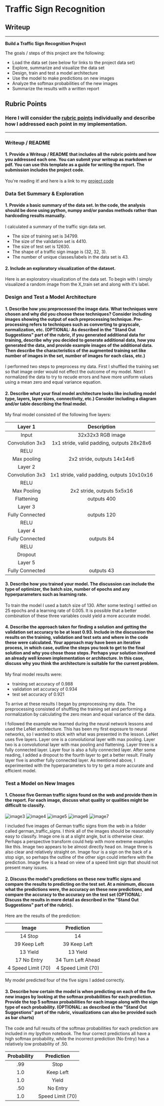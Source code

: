 # **Traffic Sign Recognition** 

## Writeup

---

**Build a Traffic Sign Recognition Project**

The goals / steps of this project are the following:
* Load the data set (see below for links to the project data set)
* Explore, summarize and visualize the data set
* Design, train and test a model architecture
* Use the model to make predictions on new images
* Analyze the softmax probabilities of the new images
* Summarize the results with a written report


[//]: # (Image References)

[image1]: ./examples/visualization.jpg "Visualization"
[image2]: ./examples/grayscale.jpg "Grayscaling"
[image3]: ./german_traffic_signs/image_1.jpg "Traffic Sign 1"
[image4]: ./german_traffic_signs/image_2.jpg "Traffic Sign 2"
[image5]: ./german_traffic_signs/image_3.jpg "Traffic Sign 3"
[image6]: ./german_traffic_signs/image_4.jpg "Traffic Sign 4"
[image7]: ./german_traffic_signs/image_5.jpg "Traffic Sign 5"
[image8]: ./examples/placeholder.png "Traffic Sign 5"

## Rubric Points
### Here I will consider the [rubric points](https://review.udacity.com/#!/rubrics/481/view) individually and describe how I addressed each point in my implementation.  

---
### Writeup / README

#### 1. Provide a Writeup / README that includes all the rubric points and how you addressed each one. You can submit your writeup as markdown or pdf. You can use this template as a guide for writing the report. The submission includes the project code.

You're reading it! and here is a link to my [project code](https://github.com/mckit/carnd_traffic_sign_classifier/blob/master/Traffic_Sign_Classifier.ipynb)

### Data Set Summary & Exploration

#### 1. Provide a basic summary of the data set. In the code, the analysis should be done using python, numpy and/or pandas methods rather than hardcoding results manually.

I calculated a summary of the traffic sign data set. 

* The size of training set is 34799. 
* The size of the validation set is 4410.
* The size of test set is 12630.
* The shape of a traffic sign image is (32, 32, 3).
* The number of unique classes/labels in the data set is 43. 

#### 2. Include an exploratory visualization of the dataset.

Here is an exploratory visualization of the data set. To begin with I simply visualized a random image from the X_train set and along with it's label. 

### Design and Test a Model Architecture

#### 1. Describe how you preprocessed the image data. What techniques were chosen and why did you choose these techniques? Consider including images showing the output of each preprocessing technique. Pre-processing refers to techniques such as converting to grayscale, normalization, etc. (OPTIONAL: As described in the "Stand Out Suggestions" part of the rubric, if you generated additional data for training, describe why you decided to generate additional data, how you generated the data, and provide example images of the additional data. Then describe the characteristics of the augmented training set like number of images in the set, number of images for each class, etc.)

I performed two steps to preprocess my data. First I shuffled the training set so that image order would not effect the outcome of my model. Next I normalized the data to try to recude errors and have more uniform values using a mean zero and equal variance equation. 

#### 2. Describe what your final model architecture looks like including model type, layers, layer sizes, connectivity, etc.) Consider including a diagram and/or table describing the final model.

My final model consisted of the following five layers:

| Layer 1        		|     Description	        					| 
|:---------------------:|:---------------------------------------------:| 
| Input         		| 32x32x3 RGB image   							| 
| Convolution 3x3     	| 1x1 stride, valid padding, outputs 28x28x6 	|
| RELU					|												|
| Max pooling	      	| 2x2 stride,  outputs 14x14x6 				|
| Layer 2          | 
| Convolution 3x3	    | 1x1 stride, valid padding, outputs 10x10x16   	|
| RELU            |                 |
| Max Pooling		| 2x2 stride, outputs 5x5x16  				|
| Flattening				| outputs 400   					|
|	Layer 3					|												|
|	Fully Connected					|	outputs 120											|
| RELU             |                   |
| Layer 4       |             |
| Fully Connected       | outputs 84     |
| RELU     |           |
| Dropout            |            |
| Layer 5     |         | 
| Fully Connected    | outputs 43       |


#### 3. Describe how you trained your model. The discussion can include the type of optimizer, the batch size, number of epochs and any hyperparameters such as learning rate.

To train the model I used a batch size of 130. After some testing I settled on 25 epochs and a learning rate of 0.005. It is possible that a better combination of these three variables could yield a more accurate model. 

#### 4. Describe the approach taken for finding a solution and getting the validation set accuracy to be at least 0.93. Include in the discussion the results on the training, validation and test sets and where in the code these were calculated. Your approach may have been an iterative process, in which case, outline the steps you took to get to the final solution and why you chose those steps. Perhaps your solution involved an already well known implementation or architecture. In this case, discuss why you think the architecture is suitable for the current problem.

My final model results were:
* training set accuracy of 0.988
* validation set accuracy of 0.934
* test set accuracy of 0.921

To arrive at these results I began by preprocessing my data. The preprocessing consisted of shuffling the training set and performing a normalization by calculating the zero mean and equal variance of the data. 

I followed the example we learned during the neural network lessons and used the LeNet architecture. This has been my first exposure to neural networks, so I wanted to stick with what was presented in the lesson. LeNet uses five layers. Layer one is a convolutional layer with max pooling. Layer two is a convolutional layer with max pooling and flattening. Layer three is a fully connected layer. Layer four is also a fully connected layer.  After some reading, I added a dropout to the fourth layer to get a better result. Finally layer five is another fully connected layer. As mentioned above, I experimented with the hyperparameters to try to get a more accurate and efficient model. 



### Test a Model on New Images

#### 1. Choose five German traffic signs found on the web and provide them in the report. For each image, discuss what quality or qualities might be difficult to classify.

![image3](./german_traffic_signs/image_1.jpg "Traffic Sign 1")
![image4](./german_traffic_signs/image_2.jpg "Traffic Sign 2")
![image5](./german_traffic_signs/image_3.jpg "Traffic Sign 3")
![image6](./german_traffic_signs/image_4.jpg "Traffic Sign 4")
![image7](./german_traffic_signs/image_5.jpg "Traffic Sign 5")


I included five images of German traffic signs from the web in a folder called german_traffic_signs. I think all of the images should be reasonably easy to classify. Image one is at a slight angle, but is otherwise clear. Perhaps a perspective transform could help with more extreme examples like this. Image two appears to be almost directly head on. Image three is also clear and relatively straight on. Image four is a sign on the back of a stop sign, so perhaps the outline of the other sign could interfere with the prediction. Image five is a head on view of a speed limit sign that should not present many issues. 

#### 2. Discuss the model's predictions on these new traffic signs and compare the results to predicting on the test set. At a minimum, discuss what the predictions were, the accuracy on these new predictions, and compare the accuracy to the accuracy on the test set (OPTIONAL: Discuss the results in more detail as described in the "Stand Out Suggestions" part of the rubric).

Here are the results of the prediction:

| Image			        |     Prediction	        					| 
|:---------------------:|:---------------------------------------------:| 
| 14 Stop     		| 14    									| 
| 39 Keep Left    			| 39 Keep Left 										|
| 13	Yield				| 13 Yield											|
| 17	No Entry      		| 34 Turn Left Ahead 					 				|
| 4	Speed Limit (70)		| 4 Speed Limit (70)							|


My model predicted four of the five signs I added correctly. 

#### 3. Describe how certain the model is when predicting on each of the five new images by looking at the softmax probabilities for each prediction. Provide the top 5 softmax probabilities for each image along with the sign type of each probability. (OPTIONAL: as described in the "Stand Out Suggestions" part of the rubric, visualizations can also be provided such as bar charts)

The code and full results of the softmax probabilities for each prediction are included in my Ipython notebook. The four correct predictions all have a high softmax probability, while the incorrect prediction (No Entry) has a relatively low probability of .50. 

| Probability         	|     Prediction	        					| 
|:---------------------:|:---------------------------------------------:| 
| .99        			| Stop   									| 
| 1.0     				| Keep Left										|
| 1.0					| Yield											|
| .50      			| No Entry					 				|
| 1.0				    | Speed Limit (70)      							|
